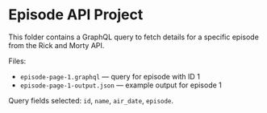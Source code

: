 # Episode API Project

This folder contains a GraphQL query to fetch details for a specific episode from the Rick and Morty API.

Files:

- `episode-page-1.graphql` — query for episode with ID 1
- `episode-page-1-output.json` — example output for episode 1

Query fields selected: `id`, `name`, `air_date`, `episode`.
